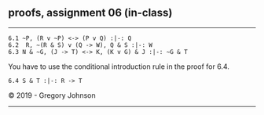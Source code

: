 ## proofs, assignment 06 (in-class)

---

~~~{.ProofChecker .JohnsonSL options="fonts tabindent render resize" guides="fitch" points="25" late-credit="19"}
6.1 ~P, (R v ~P) <-> (P v Q) :|-: Q
6.2  R, ~(R & S) v (Q -> W), Q & S :|-: W
6.3 N & ~G, (J -> T) <-> K, (K v G) & J :|-: ~G & T
~~~

You have to use the conditional introduction rule in the proof for 6.4.

~~~{.ProofChecker .JohnsonSL options="fonts tabindent render" guides="fitch" points="25" late-credit="19"}
6.4 S & T :|-: R -> T
~~~

<p>&copy; 2019 - <script>document.write(new Date().getFullYear())</script> Gregory Johnson</p>

---
 
